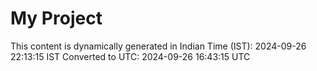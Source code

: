 # My Project

This content is dynamically generated in Indian Time (IST): 2024-09-26 22:13:15 IST
Converted to UTC: 2024-09-26 16:43:15 UTC
